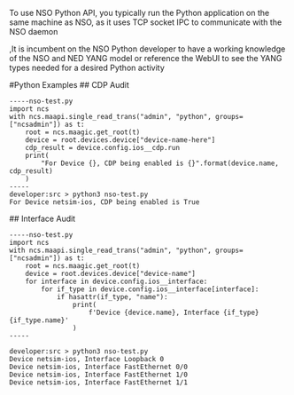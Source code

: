 To use NSO Python API, you typically run the Python application on the same machine as NSO, as it uses TCP socket IPC to communicate with the NSO daemon

,It is incumbent on the NSO Python developer to have a working knowledge of the NSO and NED YANG model or reference the WebUI to see the YANG types needed for a desired Python activity
  
#Python Examples 
## CDP Audit
  
    -----nso-test.py
    import ncs
    with ncs.maapi.single_read_trans("admin", "python", groups=["ncsadmin"]) as t:
        root = ncs.maagic.get_root(t)
        device = root.devices.device["device-name-here"]
        cdp_result = device.config.ios__cdp.run
        print(
            "For Device {}, CDP being enabled is {}".format(device.name, cdp_result)
        ) 
    -----
    developer:src > python3 nso-test.py 
    For Device netsim-ios, CDP being enabled is True
    
## Interface Audit

    -----nso-test.py
    import ncs
    with ncs.maapi.single_read_trans("admin", "python", groups=["ncsadmin"]) as t:
        root = ncs.maagic.get_root(t)
        device = root.devices.device["device-name"]
        for interface in device.config.ios__interface:
            for if_type in device.config.ios__interface[interface]:
                if hasattr(if_type, "name"):
                    print(
                        f'Device {device.name}, Interface {if_type} {if_type.name}'
                    )
    -----
    
    developer:src > python3 nso-test.py 
    Device netsim-ios, Interface Loopback 0
    Device netsim-ios, Interface FastEthernet 0/0
    Device netsim-ios, Interface FastEthernet 1/0
    Device netsim-ios, Interface FastEthernet 1/1
